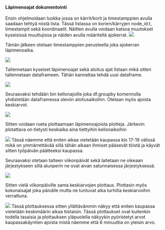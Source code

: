 #### Läpimenoajat dokumentointi

Ensin ohjelmoidaan luokka jossa on kärrit/korit ja timestamppien avulla saadaan tehtyä niistä lista. Tässä listassa on korien/kärryjen node_id:t, timestampit sekä koordinaatit. Näitten avulla voidaan katsoa muutokset kyseisissä muuttujissa ja näiden avulla määritellä ajokerrat.
![](https://gitlab.dclabra.fi/wiki/uploads/upload_1d902689ff027ec7f6a88196574cf0e5.png)


Tämän jälkeen otetaan timestamppien perusteella joka ajokerran läpimenoaika.

![](https://gitlab.dclabra.fi/wiki/uploads/upload_5583088368f5a725949983ea2eef5b0c.png)


Tallennetaan kyseiset läpimenoajat sekä aloitus ajat listaan mikä 
sitten tallennetaan dataframeen. Tähän kannattaa tehdä uusi dataframe. 

![](https://gitlab.dclabra.fi/wiki/uploads/upload_cea18ad3bb898d9b679ef61592c09fff.png)


Seuraavaksi tehdään bin kellonajoille joka df.groupby komennolla yhdistetään dataframessa oleviin aloitusaikoihin. Otetaan myös ajoista keskiarvot.

![](https://gitlab.dclabra.fi/wiki/uploads/upload_57b5ff66bdcbdd51459ce77f231c49ed.png)


Sitten voidaan rueta plottaamaan läpimenoajoista plotteja. Järkevin plotattava on tietysti keskiaika aina tiettyihin kellonaikoihin

![](https://gitlab.dclabra.fi/wiki/uploads/upload_9cae9757dd39be962de3e63415a214d8.png)
Tässä näemme että eniten aikaa vietetään kaupassa klo 17-19 välissä mikä on ymmärrettävää sillä tähän aikaan ihmiset pääsevät töistä ja käyvät sitten työpäivän päätteeksi kaupassa.



Seuraavaksi otetaan talteen viikonpäivät sekä laitetaan ne oikeaan järjestykseen sillä alunperin ne ovat aivan satunnaisessa järjestyksessä.

![](https://gitlab.dclabra.fi/wiki/uploads/upload_004ecdb597000613f63ad02709dc3487.png)


Sitten vielä viikonpäiville sama keskiarvojen plottaus. Plottasin myös kokonaisajat joka päivälle mutta ne tuntuvat aika turhilta keskiarvoihin verrattuna.

![](https://gitlab.dclabra.fi/wiki/uploads/upload_c52bcbd6139919f283c7748b7026203a.png)
Tässä plottauksessa sitten yllättävämmin näkyy että eniten kaupassa vietetään keskimäärin aikaa tiistaisin. Tässä plottaukset ovat kuitenkin todella tasaisia ja plottauksen yläpuolella näkyykin pyöristetyt arvot kaupassakäyntien ajoista mistä näemme että 8 minuuttia on yleisin arvo.